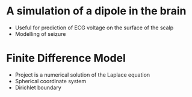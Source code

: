 # A simulation of a dipole in the brain  
+ Useful for prediction of ECG voltage on the surface of the scalp
+ Modelling of seizure

# Finite Difference Model
+ Project is a numerical solution of the Laplace equation
+ Spherical coordinate system
+ Dirichlet boundary  

